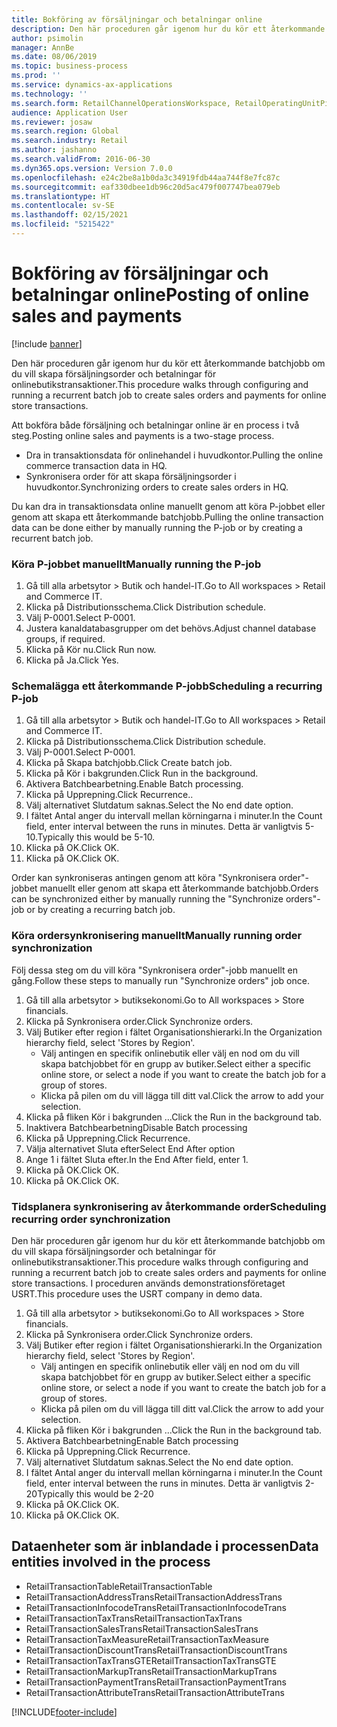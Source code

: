 ```yaml
---
title: Bokföring av försäljningar och betalningar online
description: Den här proceduren går igenom hur du kör ett återkommande batchjobb om du vill skapa försäljningsorder och betalningar för onlinebutikstransaktioner.
author: psimolin
manager: AnnBe
ms.date: 08/06/2019
ms.topic: business-process
ms.prod: ''
ms.service: dynamics-ax-applications
ms.technology: ''
ms.search.form: RetailChannelOperationsWorkspace, RetailOperatingUnitPicker, SysRecurrence
audience: Application User
ms.reviewer: josaw
ms.search.region: Global
ms.search.industry: Retail
ms.author: jashanno
ms.search.validFrom: 2016-06-30
ms.dyn365.ops.version: Version 7.0.0
ms.openlocfilehash: e24c2be8a1b0da3c34919fdb44aa744f8e7fc87c
ms.sourcegitcommit: eaf330dbee1db96c20d5ac479f007747bea079eb
ms.translationtype: HT
ms.contentlocale: sv-SE
ms.lasthandoff: 02/15/2021
ms.locfileid: "5215422"
---
```

# <a name="posting-of-online-sales-and-payments"></a><span data-ttu-id="ca0f8-103">Bokföring av försäljningar och betalningar online</span><span class="sxs-lookup"><span data-stu-id="ca0f8-103">Posting of online sales and payments</span></span>

[!include [banner](../includes/banner.md)]

<span data-ttu-id="ca0f8-104">Den här proceduren går igenom hur du kör ett återkommande batchjobb om du vill skapa försäljningsorder och betalningar för onlinebutikstransaktioner.</span><span class="sxs-lookup"><span data-stu-id="ca0f8-104">This procedure walks through configuring and running a recurrent batch job to create sales orders and payments for online store transactions.</span></span>

<span data-ttu-id="ca0f8-105">Att bokföra både försäljning och betalningar online är en process i två steg.</span><span class="sxs-lookup"><span data-stu-id="ca0f8-105">Posting online sales and payments is a two-stage process.</span></span>

- <span data-ttu-id="ca0f8-106">Dra in transaktionsdata för onlinehandel i huvudkontor.</span><span class="sxs-lookup"><span data-stu-id="ca0f8-106">Pulling the online commerce transaction data in HQ.</span></span>
- <span data-ttu-id="ca0f8-107">Synkronisera order för att skapa försäljningsorder i huvudkontor.</span><span class="sxs-lookup"><span data-stu-id="ca0f8-107">Synchronizing orders to create sales orders in HQ.</span></span>

<span data-ttu-id="ca0f8-108">Du kan dra in transaktionsdata online manuellt genom att köra P-jobbet eller genom att skapa ett återkommande batchjobb.</span><span class="sxs-lookup"><span data-stu-id="ca0f8-108">Pulling the online transaction data can be done either by manually running the P-job or by creating a recurrent batch job.</span></span>

### <a name="manually-running-the-p-job"></a><span data-ttu-id="ca0f8-109">Köra P-jobbet manuellt</span><span class="sxs-lookup"><span data-stu-id="ca0f8-109">Manually running the P-job</span></span>

1. <span data-ttu-id="ca0f8-110">Gå till alla arbetsytor > Butik och handel-IT.</span><span class="sxs-lookup"><span data-stu-id="ca0f8-110">Go to All workspaces > Retail and Commerce IT.</span></span>
2. <span data-ttu-id="ca0f8-111">Klicka på Distributionsschema.</span><span class="sxs-lookup"><span data-stu-id="ca0f8-111">Click Distribution schedule.</span></span>
3. <span data-ttu-id="ca0f8-112">Välj P-0001.</span><span class="sxs-lookup"><span data-stu-id="ca0f8-112">Select P-0001.</span></span>
4. <span data-ttu-id="ca0f8-113">Justera kanaldatabasgrupper om det behövs.</span><span class="sxs-lookup"><span data-stu-id="ca0f8-113">Adjust channel database groups, if required.</span></span>
5. <span data-ttu-id="ca0f8-114">Klicka på Kör nu.</span><span class="sxs-lookup"><span data-stu-id="ca0f8-114">Click Run now.</span></span>
6. <span data-ttu-id="ca0f8-115">Klicka på Ja.</span><span class="sxs-lookup"><span data-stu-id="ca0f8-115">Click Yes.</span></span>

### <a name="scheduling-a-recurring-p-job"></a><span data-ttu-id="ca0f8-116">Schemalägga ett återkommande P-jobb</span><span class="sxs-lookup"><span data-stu-id="ca0f8-116">Scheduling a recurring P-job</span></span>

1. <span data-ttu-id="ca0f8-117">Gå till alla arbetsytor > Butik och handel-IT.</span><span class="sxs-lookup"><span data-stu-id="ca0f8-117">Go to All workspaces > Retail and Commerce IT.</span></span>
2. <span data-ttu-id="ca0f8-118">Klicka på Distributionsschema.</span><span class="sxs-lookup"><span data-stu-id="ca0f8-118">Click Distribution schedule.</span></span>
3. <span data-ttu-id="ca0f8-119">Välj P-0001.</span><span class="sxs-lookup"><span data-stu-id="ca0f8-119">Select P-0001.</span></span>
4. <span data-ttu-id="ca0f8-120">Klicka på Skapa batchjobb.</span><span class="sxs-lookup"><span data-stu-id="ca0f8-120">Click Create batch job.</span></span>
5. <span data-ttu-id="ca0f8-121">Klicka på Kör i bakgrunden.</span><span class="sxs-lookup"><span data-stu-id="ca0f8-121">Click Run in the background.</span></span>
5. <span data-ttu-id="ca0f8-122">Aktivera Batchbearbetning.</span><span class="sxs-lookup"><span data-stu-id="ca0f8-122">Enable Batch processing.</span></span>
6. <span data-ttu-id="ca0f8-123">Klicka på Upprepning.</span><span class="sxs-lookup"><span data-stu-id="ca0f8-123">Click Recurrence..</span></span>
7. <span data-ttu-id="ca0f8-124">Välj alternativet Slutdatum saknas.</span><span class="sxs-lookup"><span data-stu-id="ca0f8-124">Select the No end date option.</span></span>
8. <span data-ttu-id="ca0f8-125">I fältet Antal anger du intervall mellan körningarna i minuter.</span><span class="sxs-lookup"><span data-stu-id="ca0f8-125">In the Count field, enter interval between the runs in minutes.</span></span> <span data-ttu-id="ca0f8-126">Detta är vanligtvis 5-10.</span><span class="sxs-lookup"><span data-stu-id="ca0f8-126">Typically this would be 5-10.</span></span>
9. <span data-ttu-id="ca0f8-127">Klicka på OK.</span><span class="sxs-lookup"><span data-stu-id="ca0f8-127">Click OK.</span></span>
10. <span data-ttu-id="ca0f8-128">Klicka på OK.</span><span class="sxs-lookup"><span data-stu-id="ca0f8-128">Click OK.</span></span>

<span data-ttu-id="ca0f8-129">Order kan synkroniseras antingen genom att köra "Synkronisera order"-jobbet manuellt eller genom att skapa ett återkommande batchjobb.</span><span class="sxs-lookup"><span data-stu-id="ca0f8-129">Orders can be synchronized either by manually running the "Synchronize orders"-job or by creating a recurring batch job.</span></span>

### <a name="manually-running-order-synchronization"></a><span data-ttu-id="ca0f8-130">Köra ordersynkronisering manuellt</span><span class="sxs-lookup"><span data-stu-id="ca0f8-130">Manually running order synchronization</span></span> 

<span data-ttu-id="ca0f8-131">Följ dessa steg om du vill köra "Synkronisera order"-jobb manuellt en gång.</span><span class="sxs-lookup"><span data-stu-id="ca0f8-131">Follow these steps to manually run "Synchronize orders" job once.</span></span>

1. <span data-ttu-id="ca0f8-132">Gå till alla arbetsytor > butiksekonomi.</span><span class="sxs-lookup"><span data-stu-id="ca0f8-132">Go to All workspaces > Store financials.</span></span>
2. <span data-ttu-id="ca0f8-133">Klicka på Synkronisera order.</span><span class="sxs-lookup"><span data-stu-id="ca0f8-133">Click Synchronize orders.</span></span>
3. <span data-ttu-id="ca0f8-134">Välj Butiker efter region i fältet Organisationshierarki.</span><span class="sxs-lookup"><span data-stu-id="ca0f8-134">In the Organization hierarchy field, select 'Stores by Region'.</span></span>
    * <span data-ttu-id="ca0f8-135">Välj antingen en specifik onlinebutik eller välj en nod om du vill skapa batchjobbet för en grupp av butiker.</span><span class="sxs-lookup"><span data-stu-id="ca0f8-135">Select either a specific online store, or select a node if you want to create the batch job for a group of stores.</span></span>  
    * <span data-ttu-id="ca0f8-136">Klicka på pilen om du vill lägga till ditt val.</span><span class="sxs-lookup"><span data-stu-id="ca0f8-136">Click the arrow to add your selection.</span></span>  
4. <span data-ttu-id="ca0f8-137">Klicka på fliken Kör i bakgrunden ...</span><span class="sxs-lookup"><span data-stu-id="ca0f8-137">Click the Run in the background tab.</span></span>
5. <span data-ttu-id="ca0f8-138">Inaktivera Batchbearbetning</span><span class="sxs-lookup"><span data-stu-id="ca0f8-138">Disable Batch processing</span></span>
6. <span data-ttu-id="ca0f8-139">Klicka på Upprepning.</span><span class="sxs-lookup"><span data-stu-id="ca0f8-139">Click Recurrence.</span></span>
7. <span data-ttu-id="ca0f8-140">Välja alternativet Sluta efter</span><span class="sxs-lookup"><span data-stu-id="ca0f8-140">Select End After option</span></span>
8. <span data-ttu-id="ca0f8-141">Ange 1 i fältet Sluta efter.</span><span class="sxs-lookup"><span data-stu-id="ca0f8-141">In the End After field, enter 1.</span></span>
9. <span data-ttu-id="ca0f8-142">Klicka på OK.</span><span class="sxs-lookup"><span data-stu-id="ca0f8-142">Click OK.</span></span>
10. <span data-ttu-id="ca0f8-143">Klicka på OK.</span><span class="sxs-lookup"><span data-stu-id="ca0f8-143">Click OK.</span></span>

### <a name="scheduling-recurring-order-synchronization"></a><span data-ttu-id="ca0f8-144">Tidsplanera synkronisering av återkommande order</span><span class="sxs-lookup"><span data-stu-id="ca0f8-144">Scheduling recurring order synchronization</span></span>

<span data-ttu-id="ca0f8-145">Den här proceduren går igenom hur du kör ett återkommande batchjobb om du vill skapa försäljningsorder och betalningar för onlinebutikstransaktioner.</span><span class="sxs-lookup"><span data-stu-id="ca0f8-145">This procedure walks through configuring and running a recurrent batch job to create sales orders and payments for online store transactions.</span></span> <span data-ttu-id="ca0f8-146">I proceduren används demonstrationsföretaget USRT.</span><span class="sxs-lookup"><span data-stu-id="ca0f8-146">This procedure uses the USRT company in demo data.</span></span>

1. <span data-ttu-id="ca0f8-147">Gå till alla arbetsytor > butiksekonomi.</span><span class="sxs-lookup"><span data-stu-id="ca0f8-147">Go to All workspaces > Store financials.</span></span>
2. <span data-ttu-id="ca0f8-148">Klicka på Synkronisera order.</span><span class="sxs-lookup"><span data-stu-id="ca0f8-148">Click Synchronize orders.</span></span>
3. <span data-ttu-id="ca0f8-149">Välj Butiker efter region i fältet Organisationshierarki.</span><span class="sxs-lookup"><span data-stu-id="ca0f8-149">In the Organization hierarchy field, select 'Stores by Region'.</span></span>
    * <span data-ttu-id="ca0f8-150">Välj antingen en specifik onlinebutik eller välj en nod om du vill skapa batchjobbet för en grupp av butiker.</span><span class="sxs-lookup"><span data-stu-id="ca0f8-150">Select either a specific online store, or select a node if you want to create the batch job for a group of stores.</span></span>  
    * <span data-ttu-id="ca0f8-151">Klicka på pilen om du vill lägga till ditt val.</span><span class="sxs-lookup"><span data-stu-id="ca0f8-151">Click the arrow to add your selection.</span></span>  
4. <span data-ttu-id="ca0f8-152">Klicka på fliken Kör i bakgrunden ...</span><span class="sxs-lookup"><span data-stu-id="ca0f8-152">Click the Run in the background tab.</span></span>
5. <span data-ttu-id="ca0f8-153">Aktivera Batchbearbetning</span><span class="sxs-lookup"><span data-stu-id="ca0f8-153">Enable Batch processing</span></span>
6. <span data-ttu-id="ca0f8-154">Klicka på Upprepning.</span><span class="sxs-lookup"><span data-stu-id="ca0f8-154">Click Recurrence.</span></span>
7. <span data-ttu-id="ca0f8-155">Välj alternativet Slutdatum saknas.</span><span class="sxs-lookup"><span data-stu-id="ca0f8-155">Select the No end date option.</span></span>
8. <span data-ttu-id="ca0f8-156">I fältet Antal anger du intervall mellan körningarna i minuter.</span><span class="sxs-lookup"><span data-stu-id="ca0f8-156">In the Count field, enter interval between the runs in minutes.</span></span> <span data-ttu-id="ca0f8-157">Detta är vanligtvis 2-20</span><span class="sxs-lookup"><span data-stu-id="ca0f8-157">Typically this would be 2-20</span></span>
9. <span data-ttu-id="ca0f8-158">Klicka på OK.</span><span class="sxs-lookup"><span data-stu-id="ca0f8-158">Click OK.</span></span>
10. <span data-ttu-id="ca0f8-159">Klicka på OK.</span><span class="sxs-lookup"><span data-stu-id="ca0f8-159">Click OK.</span></span>

## <a name="data-entities-involved-in-the-process"></a><span data-ttu-id="ca0f8-160">Dataenheter som är inblandade i processen</span><span class="sxs-lookup"><span data-stu-id="ca0f8-160">Data entities involved in the process</span></span>

- <span data-ttu-id="ca0f8-161">RetailTransactionTable</span><span class="sxs-lookup"><span data-stu-id="ca0f8-161">RetailTransactionTable</span></span>
- <span data-ttu-id="ca0f8-162">RetailTransactionAddressTrans</span><span class="sxs-lookup"><span data-stu-id="ca0f8-162">RetailTransactionAddressTrans</span></span>
- <span data-ttu-id="ca0f8-163">RetailTransactionInfocodeTrans</span><span class="sxs-lookup"><span data-stu-id="ca0f8-163">RetailTransactionInfocodeTrans</span></span>
- <span data-ttu-id="ca0f8-164">RetailTransactionTaxTrans</span><span class="sxs-lookup"><span data-stu-id="ca0f8-164">RetailTransactionTaxTrans</span></span>
- <span data-ttu-id="ca0f8-165">RetailTransactionSalesTrans</span><span class="sxs-lookup"><span data-stu-id="ca0f8-165">RetailTransactionSalesTrans</span></span>
- <span data-ttu-id="ca0f8-166">RetailTransactionTaxMeasure</span><span class="sxs-lookup"><span data-stu-id="ca0f8-166">RetailTransactionTaxMeasure</span></span>
- <span data-ttu-id="ca0f8-167">RetailTransactionDiscountTrans</span><span class="sxs-lookup"><span data-stu-id="ca0f8-167">RetailTransactionDiscountTrans</span></span>
- <span data-ttu-id="ca0f8-168">RetailTransactionTaxTransGTE</span><span class="sxs-lookup"><span data-stu-id="ca0f8-168">RetailTransactionTaxTransGTE</span></span>
- <span data-ttu-id="ca0f8-169">RetailTransactionMarkupTrans</span><span class="sxs-lookup"><span data-stu-id="ca0f8-169">RetailTransactionMarkupTrans</span></span>
- <span data-ttu-id="ca0f8-170">RetailTransactionPaymentTrans</span><span class="sxs-lookup"><span data-stu-id="ca0f8-170">RetailTransactionPaymentTrans</span></span>
- <span data-ttu-id="ca0f8-171">RetailTransactionAttributeTrans</span><span class="sxs-lookup"><span data-stu-id="ca0f8-171">RetailTransactionAttributeTrans</span></span>


[!INCLUDE[footer-include](../../includes/footer-banner.md)]